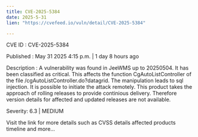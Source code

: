 ```yaml
---
title: CVE-2025-5384
date: 2025-5-31
lien: "https://cvefeed.io/vuln/detail/CVE-2025-5384"

---
```


CVE ID : CVE-2025-5384

Published :  May 31
2025
4:15 p.m. | 1 day
8 hours ago

Description : A vulnerability was found in JeeWMS up to 20250504. It has been classified as critical. This affects the function CgAutoListController of the file /cgAutoListController.do?datagrid. The manipulation leads to sql injection. It is possible to initiate the attack remotely. This product takes the approach of rolling releases to provide continious delivery. Therefore
version details for affected and updated releases are not available.

Severity: 6.3 | MEDIUM

Visit the link for more details
such as CVSS details
affected products
timeline
and more...
